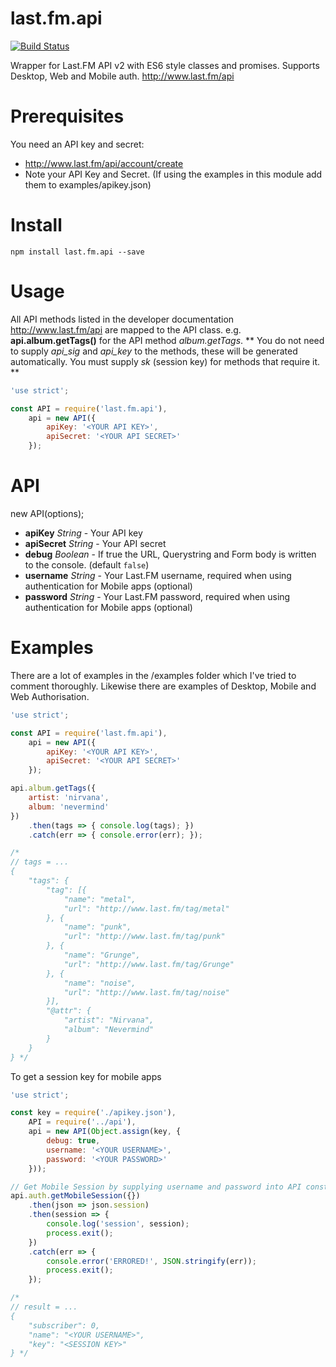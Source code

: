 last.fm.api
===========

[![Build Status](https://travis-ci.org/leemm/last.fm.api.svg?branch=master)](https://travis-ci.org/leemm/last.fm.api)

Wrapper for Last.FM API v2 with ES6 style classes and promises.  Supports Desktop, Web and Mobile auth.  http://www.last.fm/api

# Prerequisites

You need an API key and secret:
* http://www.last.fm/api/account/create
* Note your API Key and Secret.  (If using the examples in this module add them to examples/apikey.json)

# Install
```
npm install last.fm.api --save
```

# Usage

All API methods listed in the developer documentation http://www.last.fm/api are mapped to the API class. e.g. **api.album.getTags()** for the API method *album.getTags*.
** You do not need to supply *api_sig* and *api_key* to the methods, these will be generated automatically.  You must supply *sk* (session key) for methods that require it. ** 

```javascript
'use strict';

const API = require('last.fm.api'),
    api = new API({ 
        apiKey: '<YOUR API KEY>', 
        apiSecret: '<YOUR API SECRET>'
    });
```

# API

new API(options);
* **apiKey** *String* - Your API key
* **apiSecret** *String* - Your API secret
* **debug** *Boolean* - If true the URL, Querystring and Form body is written to the console. (default ```false```)
* **username** *String* - Your Last.FM username, required when using authentication for Mobile apps (optional)
* **password** *String* - Your Last.FM password, required when using authentication for Mobile apps (optional)

# Examples

There are a lot of examples in the /examples folder which I've tried to comment thoroughly.  Likewise there are examples of Desktop, Mobile and Web Authorisation.

```javascript
'use strict';

const API = require('last.fm.api'),
    api = new API({ 
        apiKey: '<YOUR API KEY>', 
        apiSecret: '<YOUR API SECRET>'
    });

api.album.getTags({
    artist: 'nirvana',
    album: 'nevermind'
})
    .then(tags => { console.log(tags); })
    .catch(err => { console.error(err); });

/*
// tags = ...
{
    "tags": {
        "tag": [{
            "name": "metal",
            "url": "http://www.last.fm/tag/metal"
        }, {
            "name": "punk",
            "url": "http://www.last.fm/tag/punk"
        }, {
            "name": "Grunge",
            "url": "http://www.last.fm/tag/Grunge"
        }, {
            "name": "noise",
            "url": "http://www.last.fm/tag/noise"
        }],
        "@attr": {
            "artist": "Nirvana",
            "album": "Nevermind"
        }
    }
} */
```

To get a session key for mobile apps

```javascript
'use strict';

const key = require('./apikey.json'),
    API = require('../api'),
    api = new API(Object.assign(key, { 
        debug: true,
        username: '<YOUR USERNAME>',
        password: '<YOUR PASSWORD>'
    }));

// Get Mobile Session by supplying username and password into API constructor
api.auth.getMobileSession({})
    .then(json => json.session)
    .then(session => {
        console.log('session', session);
        process.exit();
    })
    .catch(err => {
        console.error('ERRORED!', JSON.stringify(err));
        process.exit();
    });

/*
// result = ...
{
    "subscriber": 0,
    "name": "<YOUR USERNAME>",
    "key": "<SESSION KEY>"
} */
```

